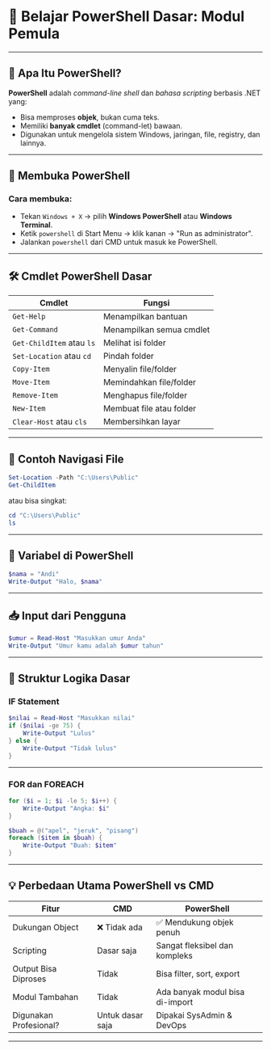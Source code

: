 # 🧠 Belajar PowerShell Dasar: Modul Pemula

---

## 📌 Apa Itu PowerShell?

**PowerShell** adalah *command-line shell* dan *bahasa scripting* berbasis .NET yang:

* Bisa memproses **objek**, bukan cuma teks.
* Memiliki **banyak cmdlet** (command-let) bawaan.
* Digunakan untuk mengelola sistem Windows, jaringan, file, registry, dan lainnya.

---

## 🚀 Membuka PowerShell

### Cara membuka:

* Tekan `Windows + X` → pilih **Windows PowerShell** atau **Windows Terminal**.
* Ketik `powershell` di Start Menu → klik kanan → "Run as administrator".
* Jalankan `powershell` dari CMD untuk masuk ke PowerShell.

---

## 🛠️ Cmdlet PowerShell Dasar

| Cmdlet                    | Fungsi                   |
| ------------------------- | ------------------------ |
| `Get-Help`                | Menampilkan bantuan      |
| `Get-Command`             | Menampilkan semua cmdlet |
| `Get-ChildItem` atau `ls` | Melihat isi folder       |
| `Set-Location` atau `cd`  | Pindah folder            |
| `Copy-Item`               | Menyalin file/folder     |
| `Move-Item`               | Memindahkan file/folder  |
| `Remove-Item`             | Menghapus file/folder    |
| `New-Item`                | Membuat file atau folder |
| `Clear-Host` atau `cls`   | Membersihkan layar       |

---

## 📁 Contoh Navigasi File

```powershell
Set-Location -Path "C:\Users\Public"
Get-ChildItem
```

atau bisa singkat:

```powershell
cd "C:\Users\Public"
ls
```

---

## 🧪 Variabel di PowerShell

```powershell
$nama = "Andi"
Write-Output "Halo, $nama"
```

---

## 📥 Input dari Pengguna

```powershell
$umur = Read-Host "Masukkan umur Anda"
Write-Output "Umur kamu adalah $umur tahun"
```

---

## 🧠 Struktur Logika Dasar

### IF Statement

```powershell
$nilai = Read-Host "Masukkan nilai"
if ($nilai -ge 75) {
    Write-Output "Lulus"
} else {
    Write-Output "Tidak lulus"
}
```

---

### FOR dan FOREACH

```powershell
for ($i = 1; $i -le 5; $i++) {
    Write-Output "Angka: $i"
}
```

```powershell
$buah = @("apel", "jeruk", "pisang")
foreach ($item in $buah) {
    Write-Output "Buah: $item"
}
```

---

## 💡 Perbedaan Utama PowerShell vs CMD

| Fitur                  | CMD              | PowerShell                      |
| ---------------------- | ---------------- | ------------------------------- |
| Dukungan Object        | ❌ Tidak ada      | ✅ Mendukung objek penuh         |
| Scripting              | Dasar saja       | Sangat fleksibel dan kompleks   |
| Output Bisa Diproses   | Tidak            | Bisa filter, sort, export       |
| Modul Tambahan         | Tidak            | Ada banyak modul bisa di-import |
| Digunakan Profesional? | Untuk dasar saja | Dipakai SysAdmin & DevOps       |

---
